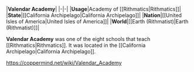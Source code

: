 |**Valendar Academy**|
|-|-|
|**Usage**|Academy of [[Rithmatics\|Rithmatics]]|
|**State**|[[California Archipelago\|California Archipelago]]|
|**Nation**|[[United Isles of America\|United Isles of America]]|
|**World**|[[Earth (Rithmatist)\|Earth (Rithmatist)]]|

**Valendar Academy** was one of the eight schools that teach [[Rithmatics\|Rithmatics]]. It was located in the [[California Archipelago\|California Archipelago]].



https://coppermind.net/wiki/Valendar_Academy